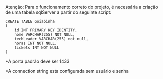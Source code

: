 Atenção: Para o funcionamento correto do projeto, é necessária a criação de uma tabela sqlServer a partir do seguinte script:

    CREATE TABLE Goiabinha
    (
		id INT PRIMARY KEY IDENTITY,
		nome VARCHAR(255) NOT NULL,
		techLeader VARCHAR(255) not null,
		horas INT NOT NULL,
		tickets INT NOT NULL
	)
	
*A porta padrão deve ser 1433

*A connection string esta configurada sem usuário e senha

